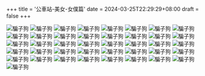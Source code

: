 +++
title = '公車站-美女-女僕篇'
date = 2024-03-25T22:29:29+08:00
draft = false
+++

![騙子狗](https://tw.ishowlife.com/uploads_store/58000/57123/66006110b1bb63.55511145.png "騙子狗的圖片")
![騙子狗](https://tw.ishowlife.com/uploads_store/58000/57123/6600614f358d24.89737523.png "騙子狗的圖片")
![騙子狗](https://tw.ishowlife.com/uploads_store/58000/57123/6600618d8ed6e1.60951283.png "騙子狗的圖片")
![騙子狗](https://tw.ishowlife.com/uploads_store/58000/57123/660061cc018b48.09939013.png "騙子狗的圖片")
![騙子狗](https://tw.ishowlife.com/uploads_store/58000/57123/6600620a7987a1.73024716.png "騙子狗的圖片")
![騙子狗](https://tw.ishowlife.com/uploads_store/58000/57123/66006248df4d23.78296795.png "騙子狗的圖片")
![騙子狗](https://tw.ishowlife.com/uploads_store/58000/57123/660062876694a8.01603088.png "騙子狗的圖片")
![騙子狗](https://tw.ishowlife.com/uploads_store/58000/57123/660062c5cb6298.42715365.png "騙子狗的圖片")
![騙子狗](https://tw.ishowlife.com/uploads_store/58000/57123/66006304489e43.58410177.png "騙子狗的圖片")
![騙子狗](https://tw.ishowlife.com/uploads_store/58000/57123/66006342d41678.18776672.png "騙子狗的圖片")
![騙子狗](https://tw.ishowlife.com/uploads_store/58000/57123/6600638130cae6.20644230.png "騙子狗的圖片")
![騙子狗](https://tw.ishowlife.com/uploads_store/58000/57123/660063bf84f447.90887341.png "騙子狗的圖片")
![騙子狗](https://tw.ishowlife.com/uploads_store/58000/57123/660063fdeb28c4.97185438.png "騙子狗的圖片")
![騙子狗](https://tw.ishowlife.com/uploads_store/58000/57123/6600643c52d720.45051004.png "騙子狗的圖片")
![騙子狗](https://tw.ishowlife.com/uploads_store/58000/57123/6600647aebc9f5.45392916.png "騙子狗的圖片")
![騙子狗](https://tw.ishowlife.com/uploads_store/58000/57123/660064b94fb600.08135678.png "騙子狗的圖片")
![騙子狗](https://tw.ishowlife.com/uploads_store/58000/57123/660064f7e4f339.76036954.png "騙子狗的圖片")
![騙子狗](https://tw.ishowlife.com/uploads_store/58000/57123/6600653643f6e0.09232042.png "騙子狗的圖片")
![騙子狗](https://tw.ishowlife.com/uploads_store/58000/57123/66006574a0a6f7.53483118.png "騙子狗的圖片")
![騙子狗](https://tw.ishowlife.com/uploads_store/58000/57123/660065b3008e72.37323896.png "騙子狗的圖片")
![騙子狗](https://tw.ishowlife.com/uploads_store/58000/57123/660065f16d28f8.38428036.png "騙子狗的圖片")
![騙子狗](https://tw.ishowlife.com/uploads_store/58000/57123/6600662fd08bd8.10861280.png "騙子狗的圖片")
![騙子狗](https://tw.ishowlife.com/uploads_store/58000/57123/6600666e3d5883.47135144.png "騙子狗的圖片")
![騙子狗](https://tw.ishowlife.com/uploads_store/58000/57123/660066acb03184.37005172.png "騙子狗的圖片")
![騙子狗](https://tw.ishowlife.com/uploads_store/58000/57123/660066eb404171.17238947.png "騙子狗的圖片")
![騙子狗](https://tw.ishowlife.com/uploads_store/58000/57123/66006729b171e8.76243577.png "騙子狗的圖片")
![騙子狗](https://tw.ishowlife.com/uploads_store/58000/57123/6600676813fc70.11637586.png "騙子狗的圖片")
![騙子狗](https://tw.ishowlife.com/uploads_store/58000/57123/660067a67b9ec1.97119391.png "騙子狗的圖片")
![騙子狗](https://tw.ishowlife.com/uploads_store/58000/57123/660067e4eee6f4.63735501.png "騙子狗的圖片")
![騙子狗](https://tw.ishowlife.com/uploads_store/58000/57123/66006823550651.28128855.png "騙子狗的圖片")
![騙子狗](https://tw.ishowlife.com/uploads_store/58000/57123/66006861c4f6e4.14232477.png "騙子狗的圖片")
![騙子狗](https://tw.ishowlife.com/uploads_store/58000/57123/660068a0239be7.81938488.png "騙子狗的圖片")
![騙子狗](https://tw.ishowlife.com/uploads_store/58000/57123/660068de7a9fb3.92306141.png "騙子狗的圖片")
![騙子狗](https://tw.ishowlife.com/uploads_store/58000/57123/6600691cf0b133.37264174.png "騙子狗的圖片")
![騙子狗](https://tw.ishowlife.com/uploads_store/58000/57123/6600695b5fc3c9.67877334.png "騙子狗的圖片")
![騙子狗](https://tw.ishowlife.com/uploads_store/58000/57123/66006999a28a94.92033278.png "騙子狗的圖片")
![騙子狗](https://tw.ishowlife.com/uploads_store/58000/57123/660069d8206231.60407941.png "騙子狗的圖片")
![騙子狗](https://tw.ishowlife.com/uploads_store/58000/57123/66006a168992e8.02701758.png "騙子狗的圖片")
![騙子狗](https://tw.ishowlife.com/uploads_store/58000/57123/66006a54d86081.63832222.png "騙子狗的圖片")
![騙子狗](https://tw.ishowlife.com/uploads_store/58000/57123/66006a933488b5.57569627.png "騙子狗的圖片")
![騙子狗](https://tw.ishowlife.com/uploads_store/58000/57123/66006ad1b51e92.75883892.png "騙子狗的圖片")